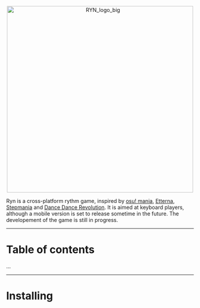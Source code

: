 <p align="center">
  <img width="500" height="500" alt="RYN_logo_big" src="https://github.com/user-attachments/assets/f715f8c4-0127-4d41-998a-51ba906d447a" />
</p>

Ryn is a cross-platform rythm game, inspired by [osu! mania](https://github.com/ppy/osu), [Etterna](https://github.com/etternagame/etterna), [Stepmania](https://github.com/stepmania/stepmania) and [Dance Dance Revolution](https://en.wikipedia.org/wiki/Dance_Dance_Revolution). It is aimed at keyboard players, although a mobile version is set to release sometime in the future. The developement of the game is still in progress.

---
# Table of contents
...

---
# Installing
